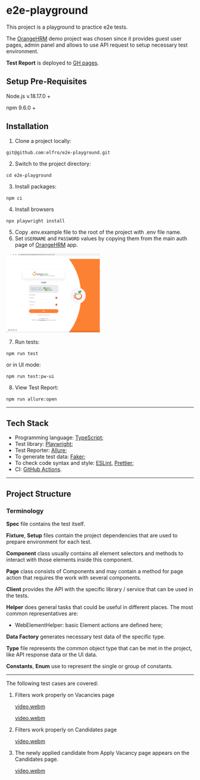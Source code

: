 # e2e-playground
This project is a playground to practice e2e tests.

The [OrangeHRM](https://opensource-demo.orangehrmlive.com/) demo project was chosen since it provides guest user pages, admin panel and allows to use API request to setup necessary test environment.

**Test Report** is deployed to [GH pages](https://elfro.github.io/e2e-playground).

## Setup Pre-Requisites

Node.js v.18.17.0 +

npm 9.6.0 +

## Installation
1. Clone a project locally:
```
git@github.com:elfro/e2e-playground.git
```
2. Switch to the project directory:
```
cd e2e-playground
```
3. Install packages:
```
npm ci
```
4. Install browsers
```
npx playwright install
```
5. Copy .env.example file to the root of the project with .env file name.
6. Set `USERNAME` and `PASSWORD` values by copying them from the main auth page of [OrangeHRM](https://opensource-demo.orangehrmlive.com/) app.

<img src="docs/assets/env_auth_creds_variable.png" alt="Auth credentials" style="width: 50% !important;">

7. Run tests:
```
npm run test
```
or in UI mode:
```
npm run test:pw-ui
```
8. View Test Report:
```
npm run allure:open
```

___
## Tech Stack
- Programming language: [TypeScript](https://www.typescriptlang.org/); 
- Test library: [Playwright](https://playwright.dev/);
- Test Reporter: [Allure](https://github.com/allure-framework/allure-js/blob/master/packages/allure-playwright/README.md);
- To generate test data: [Faker](https://fakerjs.dev/);
- To check code syntax and style: [ESLint](https://eslint.org/), [Prettier](https://prettier.io/);
- CI: [GitHub Actions](https://docs.github.com/en/actions).

___

## Project Structure
### <a name="terminology"></a> Terminology

**Spec** file contains the test itself.

**Fixture**, **Setup** files contain the project dependencies that are used to prepare environment for each test.

**Component** class usually contains all element selectors and methods to interact with those elements inside this component.

**Page** class consists of Components and may contain a method for page action that requires the work with several components.

**Client** provides the API with the specific library / service that can be used in the tests.

**Helper** does general tasks that could be useful in different places. The most common representatives are:
- WebElementHelper: basic Element actions are defined here;

**Data Factory** generates necessary test data of the specific type. 

**Type** file represents the common object type that can be met in the project, like API response data or the UI data.

**Constants**, **Enum** use to represent the single or group of constants.

___

The following test cases are covered:
1. Filters work properly on Vacancies page
   
   [video.webm](https://github.com/elfro/e2e-playground/assets/8956849/3a4aa1a6-cfe6-4cf8-9dee-64c1d30e85d6)
   
   [video.webm](https://github.com/elfro/e2e-playground/assets/8956849/259d4153-976d-42da-97ff-b19642b6187a)
   
3. Filters work properly on Candidates page
   
   [video.webm](https://github.com/elfro/e2e-playground/assets/8956849/486e1145-8b59-4da7-b8cb-b06b426916ff)
   
5. The newly applied candidate from Apply Vacancy page appears on the Candidates page.
   
   [video.webm](https://github.com/elfro/e2e-playground/assets/8956849/6a632e4a-7c54-4cf4-a256-49a21ed09591)
   
